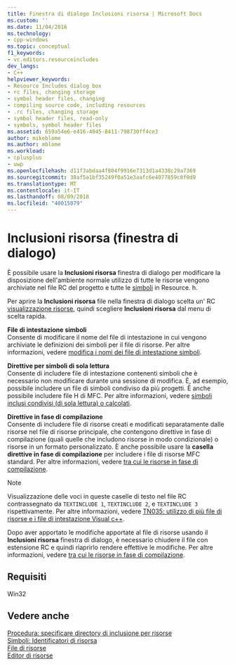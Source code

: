 ```yaml
---
title: Finestra di dialogo Inclusioni risorsa | Microsoft Docs
ms.custom: ''
ms.date: 11/04/2016
ms.technology:
- cpp-windows
ms.topic: conceptual
f1_keywords:
- vc.editors.resourceincludes
dev_langs:
- C++
helpviewer_keywords:
- Resource Includes dialog box
- rc files, changing storage
- symbol header files, changing
- compiling source code, including resources
- .rc files, changing storage
- symbol header files, read-only
- symbols, symbol header files
ms.assetid: 659a54e6-e416-4045-8411-798730ff4ce3
author: mikeblome
ms.author: mblome
ms.workload:
- cplusplus
- uwp
ms.openlocfilehash: d11f3abdaa4f804f9916e7313d1a4338c29a7369
ms.sourcegitcommit: 38af5a1bf35249f0a51e3aafc6e4077859c8f0d9
ms.translationtype: MT
ms.contentlocale: it-IT
ms.lasthandoff: 08/09/2018
ms.locfileid: "40015079"
---
```

# <a name="resource-includes-dialog-box"></a>Inclusioni risorsa (finestra di dialogo)
È possibile usare la **Inclusioni risorsa** finestra di dialogo per modificare la disposizione dell'ambiente normale utilizzo di tutte le risorse vengono archiviate nel file RC del progetto e tutte le [simboli](../windows/symbols-resource-identifiers.md) in Resource. h.  
  
 Per aprire la **Inclusioni risorsa** file nella finestra di dialogo scelta un' RC [visualizzazione risorse](../windows/resource-view-window.md), quindi scegliere **Inclusioni risorsa** dal menu di scelta rapida.  
  
 **File di intestazione simboli**  
 Consente di modificare il nome del file di intestazione in cui vengono archiviate le definizioni dei simboli per il file di risorse. Per altre informazioni, vedere [modifica i nomi dei file di intestazione simboli](../windows/changing-the-names-of-symbol-header-files.md).  
  
 **Direttive per simboli di sola lettura**  
 Consente di includere file di intestazione contenenti simboli che è necessario non modificare durante una sessione di modifica. È, ad esempio, possibile includere un file di simboli condiviso da più progetti. È anche possibile includere file H di MFC. Per altre informazioni, vedere [simboli inclusi condivisi (di sola lettura) o calcolati](../windows/including-shared-read-only-or-calculated-symbols.md).  
  
 **Direttive in fase di compilazione**  
 Consente di includere file di risorse creati e modificati separatamente dalle risorse nel file di risorse principale, che contengono direttive in fase di compilazione (quali quelle che includono risorse in modo condizionale) o risorse in un formato personalizzato. È anche possibile usare la **casella direttive in fase di compilazione** per includere i file di risorse MFC standard. Per altre informazioni, vedere [tra cui le risorse in fase di compilazione](../windows/how-to-include-resources-at-compile-time.md).  
  
> [!NOTE]
>  Visualizzazione delle voci in queste caselle di testo nel file RC contrassegnato da `TEXTINCLUDE 1`, `TEXTINCLUDE 2`, e `TEXTINCLUDE 3` rispettivamente. Per altre informazioni, vedere [TN035: utilizzo di più file di risorse e i file di intestazione Visual c++](../mfc/tn035-using-multiple-resource-files-and-header-files-with-visual-cpp.md).  
  
 Dopo aver apportato le modifiche apportate al file di risorse usando il **Inclusioni risorsa** finestra di dialogo, è necessario chiudere il file con estensione RC e quindi riaprirlo rendere effettive le modifiche. Per altre informazioni, vedere [tra cui le risorse in fase di compilazione](../windows/how-to-include-resources-at-compile-time.md).  
  
## <a name="requirements"></a>Requisiti  
 Win32  
  
## <a name="see-also"></a>Vedere anche  
 [Procedura: specificare directory di inclusione per risorse](../windows/how-to-specify-include-directories-for-resources.md)   
 [Simboli: Identificatori di risorsa](../windows/symbols-resource-identifiers.md)   
 [File di risorse](../windows/resource-files-visual-studio.md)   
 [Editor di risorse](../windows/resource-editors.md)
